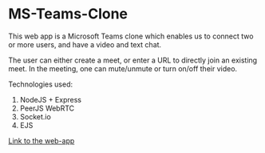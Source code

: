 # MS-Teams-Clone
This web app is a Microsoft Teams clone which enables us to connect two or more users, and have a video and text chat.

The user can either create a meet, or enter a URL to directly join an existing meet.
In the meeting, one can mute/unmute or turn on/off their video.

Technologies used:
1. NodeJS + Express
2. PeerJS WebRTC
3. Socket.io
4. EJS


[Link to the web-app](https://hidden-stream-57558.herokuapp.com/)





